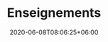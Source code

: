 ---
title: "Enseignements"
date: 2020-06-08T08:06:25+06:00
description: Introduction to Sample Post
menu:
  sidebar:
    name: Enseignements
    identifier: teaching
    weight: 20
tags: ["Teaching", "Multi-lingual"]
categories: ["Teaching"]
---